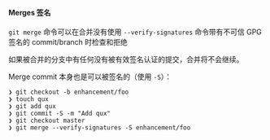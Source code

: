 #### Merges 签名

`git merge` 命令可以在合并没有使用 `--verify-signatures` 命令带有不可信 GPG 签名的 commit/branch 时检查和拒绝

如果被合并的分支中有任何没有被有效签名认证的提交，合并将不会继续。

Merge commit 本身也是可以被签名的（使用 `-S`）：

```
❯ git checkout -b enhancement/foo
❯ touch qux
❯ git add qux
❯ git commit -S -m "Add qux"
❯ git checkout master
❯ git merge --verify-signatures -S enhancement/foo
```
